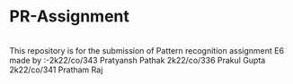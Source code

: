 # PR-Assignment
<br>This repository is for the submission of Pattern recognition assignment E6
<br>
made by :-2k22/co/343 Pratyansh Pathak
          2k22/co/336 Prakul Gupta
          2k22/co/341 Pratham Raj 
